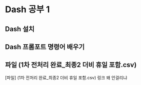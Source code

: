 # Dash 공부 1

## Dash 설치

## Dash 프롬포트 명령어 배우기

## 파일 (1차 전처리 완료_최종2 더비 휴일 포함.csv)

[파일] (1차 전처리 완료_최종2 더비 휴일 포함.csv)
 링크 왜 안걸리냐
